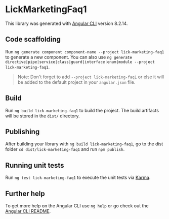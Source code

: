 # LickMarketingFaq1

This library was generated with [Angular CLI](https://github.com/angular/angular-cli) version 8.2.14.

## Code scaffolding

Run `ng generate component component-name --project lick-marketing-faq1` to generate a new component. You can also use `ng generate directive|pipe|service|class|guard|interface|enum|module --project lick-marketing-faq1`.
> Note: Don't forget to add `--project lick-marketing-faq1` or else it will be added to the default project in your `angular.json` file. 

## Build

Run `ng build lick-marketing-faq1` to build the project. The build artifacts will be stored in the `dist/` directory.

## Publishing

After building your library with `ng build lick-marketing-faq1`, go to the dist folder `cd dist/lick-marketing-faq1` and run `npm publish`.

## Running unit tests

Run `ng test lick-marketing-faq1` to execute the unit tests via [Karma](https://karma-runner.github.io).

## Further help

To get more help on the Angular CLI use `ng help` or go check out the [Angular CLI README](https://github.com/angular/angular-cli/blob/master/README.md).
